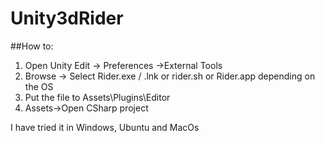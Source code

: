 # Unity3dRider

##How to:
1. Open Unity Edit -> Preferences ->External Tools
2. Browse -> Select Rider.exe / .lnk or rider.sh or Rider.app depending on the OS
3. Put the file to Assets\Plugins\Editor
4. Assets->Open CSharp project

I have tried it in Windows, Ubuntu and MacOs
